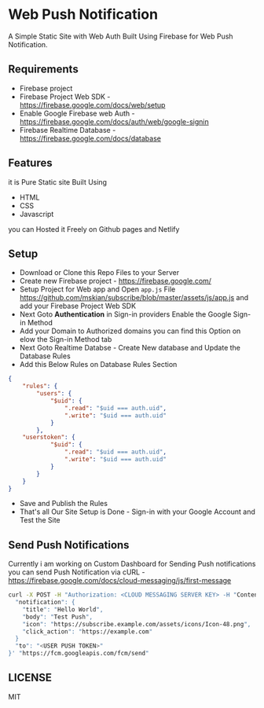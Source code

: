 # Web Push Notification

A Simple Static Site with Web Auth Built Using Firebase for Web Push Notification.

## Requirements

- Firebase project
- Firebase Project Web SDK - <https://firebase.google.com/docs/web/setup>
- Enable Google Firebase web Auth - <https://firebase.google.com/docs/auth/web/google-signin>
- Firebase Realtime Database - <https://firebase.google.com/docs/database>

## Features

it is Pure Static site Built Using

- HTML
- CSS
- Javascript

you can Hosted it Freely on Github pages and Netlify

## Setup

- Download or Clone this Repo Files to your Server
- Create new Firebase project - <https://firebase.google.com/>
- Setup Project for Web app and Open `app.js` File <https://github.com/mskian/subscribe/blob/master/assets/js/app.js> and add your Firebase Project Web SDK
- Next Goto **Authentication** in Sign-in providers Enable the Google Sign-in Method
- Add your Domain to Authorized domains you can find this Option on elow the Sign-in Method tab
- Next Goto Realtime Databse - Create New database and Update the Database Rules
- Add this Below Rules on Database Rules Section

```json
{
	"rules": {
		"users": {
			"$uid": {
				".read": "$uid === auth.uid",
				".write": "$uid === auth.uid"
			}
		},
    "userstoken": {
			"$uid": {
				".read": "$uid === auth.uid",
				".write": "$uid === auth.uid"
			}
		}
	}
}
```

- Save and Publish the Rules
- That's all Our Site Setup is Done - Sign-in with your Google Account and Test the Site

## Send Push Notifications

Currently i am working on Custom Dashboard for Sending Push notifications
you can send Push Notification via cURL - <https://firebase.google.com/docs/cloud-messaging/js/first-message>

```sh
curl -X POST -H "Authorization: <CLOUD MESSAGING SERVER KEY> -H "Content-Type: application/json" -d '{
  "notification": {
    "title": "Hello World",
    "body": "Test Push",
    "icon": "https://subscribe.example.com/assets/icons/Icon-48.png",
    "click_action": "https://example.com"
  }
  "to": "<USER PUSH TOKEN>"
}' "https://fcm.googleapis.com/fcm/send"
```

## LICENSE

MIT

